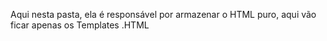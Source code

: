 Aqui nesta pasta, ela é responsável por armazenar o HTML puro, aqui
vão ficar apenas os Templates .HTML 
